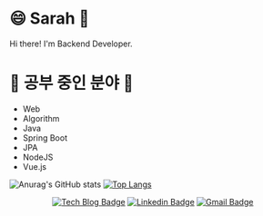 #  😄  Sarah 🤔
Hi there! I'm Backend Developer.


# 🌱 공부 중인 분야 🌱
- Web
- Algorithm
- Java
- Spring Boot
- JPA
- NodeJS
- Vue.js

![Anurag's GitHub stats](https://github-readme-stats.vercel.app/api?username=LEE-DAYOUNG-SARAH&show_icons=true&theme=dark) [![Top Langs](https://github-readme-stats.vercel.app/api/top-langs/?username=defianz&layout=compact&theme=dark)](https://github.com/anuraghazra/github-readme-stats)

 <div align=center>
 
[![Tech Blog Badge](http://img.shields.io/badge/-Tech%20blog-black?style=flat-square&logo=github&link=https://defian.tistory.com/)](https://defian.tistory.com/) [![Linkedin Badge](https://img.shields.io/badge/-LinkedIn-blue?style=flat-square&logo=Linkedin&logoColor=white&link=https:https://www.linkedin.com/in/hyungchul-kim-718719214/)](https://www.linkedin.com/in/hyungchul-kim-718719214/) [![Gmail Badge](https://img.shields.io/badge/Gmail-d14836?style=flat-square&logo=Gmail&logoColor=white&link=mailto:iautm91@gmail.com)](mailto:iautm91@gmail.com)

</div>
<!--
**defianz/defianz** is a ✨ _special_ ✨ repository because its `README.md` (this file) appears on your GitHub profile.

Here are some ideas to get you started:

- 🔭 I’m currently working on ...
- 🌱 I’m currently learning ...
- 👯 I’m looking to collaborate on ...
- 🤔 I’m looking for help with ...
- 💬 Ask me about ...
- 📫 How to reach me: ...
- 😄 Pronouns: ...
- ⚡ Fun fact: ...
-->

